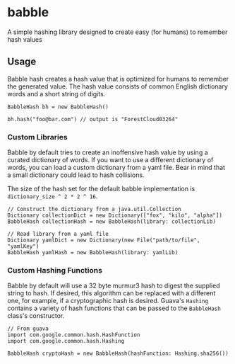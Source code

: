 # babble
A simple hashing library designed to create easy (for humans) to remember hash values

## Usage
Babble hash creates a hash value that is optimized for humans to remember the generated value.  The hash value consists of common English dictionary words and a short string of digits.

```
BabbleHash bh = new BabbleHash()

bh.hash("foo@bar.com") // output is "ForestCloud03264"
```

### Custom Libraries
Babble by default tries to create an inoffensive hash value by using a curated dictionary of words.  If you want to use a different dictionary of words, you can load a custom dictionary from a yaml file.  Bear in mind that a small dictionary could lead to hash collisions.

The size of the hash set for the default babble implementation is `dictionary_size ^ 2 * 2 ^ 16`.

```
// Construct the dictionary from a java.util.Collection
Dictionary collectionDict = new Dictionary(["fox", "kilo", "alpha"])
BabbleHash collectionHash = new BabbleHash(library: collectionLib)

// Read library from a yaml file
Dictionary yamlDict = new Dictionary(new File("path/to/file", "yamlKey")
BabbleHash yamlHash = new BabbleHash(library: yamlLib)
```

### Custom Hashing Functions
Babble by default will use a 32 byte murmur3 hash to digest the supplied string to hash. If desired, this algorithm can be replaced with a different one, for example, if a cryptographic hash is desired. Guava's `Hashing` contains a variety of hash functions that can be passed to the `BabbleHash` class's constructor.

```
// From guava
import com.google.common.hash.HashFunction
import com.google.common.hash.Hashing

BabbleHash cryptoHash = new BabbleHash(hashFunction: Hashing.sha256())
```